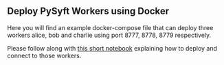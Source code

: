 ## Deploy PySyft Workers using Docker

Here you will find an example docker-compose file that can deploy three workers alice, bob and charlie using port 8777, 8778, 8779 respectively.

Please follow along with [this short notebook](./deploy-and-connect.ipynb) explaining how to deploy and connect to those workers.
